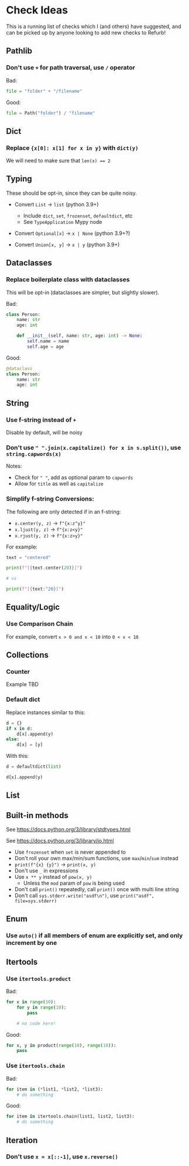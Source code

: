 # Check Ideas

This is a running list of checks which I (and others) have suggested, and can
be picked up by anyone looking to add new checks to Refurb!

## Pathlib

### Don't use `+` for path traversal, use `/` operator

Bad:

```python
file = "folder" + "/filename"
```

Good:

```python
file = Path("folder") / "filename"
```

## Dict

### Replace `{x[0]: x[1] for x in y}` with `dict(y)`

We will need to make sure that `len(x) == 2`

## Typing

These should be opt-in, since they can be quite noisy.

* Convert `List` -> `list` (python 3.9+)
  - Include `dict`, `set`, `frozenset`, `defaultdict`, etc
  - See `TypeApplication` Mypy node

* Convert `Optional[x]` -> `x | None` (python 3.9+?)

* Convert `Union[x, y]` -> `x | y` (python 3.9+)

## Dataclasses

### Replace boilerplate class with dataclasses

This will be opt-in (dataclasses are simpler, but slightly slower).

Bad:

```python
class Person:
    name: str
    age: int

    def __init__(self, name: str, age: int) -> None:
        self.name = name
        self.age = age
```

Good:

```python
@dataclass
class Person:
    name: str
    age: int
```

## String

### Use f-string instead of `+`

Disable by default, will be noisy

### Don't use `" ".join(x.capitalize() for x in s.split())`, use `string.capwords(x)`

Notes:

* Check for `" "`, add as optional param to `capwords`
* Allow for `title` as well as `capitalize`

### Simplify f-string Conversions:

The following are only detected if in an f-string:

* `x.center(y, z)` -> `f"{x:z^y}"`
* `x.ljust(y, z)` -> `f"{x:z<y}"`
* `x.rjust(y, z)` -> `f"{x:z>y}"`

For example:

```python
text = "centered"

print(f"[{text.center(20)}]")

# vs

print(f"[{text:^20}]")
```

## Equality/Logic

### Use Comparison Chain

For example, convert `x > 0 and x < 10` into `0 < x < 10`

## Collections

### Counter

Example TBD

### Default dict

Replace instances similar to this:

```python
d = {}
if x in d:
    d[x].append(y)
else:
    d[x] = [y]
```

With this:

```python
d = defaultdict(list)

d[x].append(y)
```

## List

## Built-in methods

See https://docs.python.org/3/library/stdtypes.html

See https://docs.python.org/3/library/io.html

* Use `frozenset` when `set` is never appended to
* Don't roll your own max/min/sum functions, use `max`/`min`/`sum` instead
* `print(f"{x} {y}")` -> `print(x, y)`
* Don't use `_` in expressions
* Use `x ** y` instead of `pow(x, y)`
  * Unless the `mod` param of `pow` is being used
* Don't call `print()` repeatedly, call `print()` once with multi line string
* Don't call `sys.stderr.write("asdf\n")`, use `print("asdf", file=sys.stderr)`

## Enum

### Use `auto()` if all members of enum are explicitly set, and only increment by one

## Itertools

### Use `itertools.product`

Bad:

```python
for x in range(10):
    for y in range(10):
        pass

    # no code here!
```

Good:

```python
for x, y in product(range(10), range(10)):
    pass
```

### Use `itertools.chain`

Bad:

```python
for item in (*list1, *list2, *list3):
    # do something
```

Good:

```python
for item in itertools.chain(list1, list2, list3):
    # do something
```

## Iteration

### Don't use `x = x[::-1]`, use `x.reverse()`
